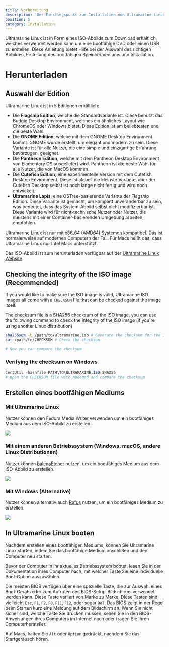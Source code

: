 ```yaml
---
title: Vorbereitung
description: 'Der Einstiegspunkt zur Installation von Ultramarine Linux'
position: 5
category: Installation
---
```


Ultramarine Linux ist in Form eines ISO-Abbilds zum Download erhältlich, welches verwendet werden kann um eine bootfähige DVD oder einen USB zu erstellen.
Diese Anleitung bietet Hilfe bei der Auswahl des richtigen Abbildes, Erstellung des bootfähigen Speichermediums und Installation.

# Herunterladen

## Auswahl der Edition

Ultramarine Linux ist in 5 Editionen erhältlich:
- Die **Flagship Edition**, welche die Standardvariante ist. Diese benutzt das Budgie Desktop Environment, welches ein ähnliches Layout wie ChromeOS oder Windows bietet. Diese Edition ist am beliebtesten und die beste Wahl. 
- Die **GNOME Edition**, welche mit dem GNOME Desktop Environment kommt. GNOME wurde erstellt, um elegant und modern zu sein. Diese Variante ist für alle Nutzer, die eine simple und einzigartige Erfahrung bevorzugen, geeignet.
- Die **Pantheon Edition**, welche mit dem Pantheon Desktop Environment von Elementary OS ausgeliefert wird. Pantheon ist die beste Wahl für alle Nutzer, die von MacOS kommen.
- Die **Cutefish Edition**, eine experimentelle Version mit dem Cutefish Desktop Environment. Diese ist aktuell die kleinste Variante, aber der Cutefish Desktop selbst ist noch lange nicht fertig und wird noch entwickelt.
- **Ultramarine Lapis**, eine OSTree-basierende Variante der Flagship Edition. Diese Variante ist gemacht, um komplett unveränderbar zu sein, was bedeutet, dass das System-Abbild selbst nicht modifizierbar ist. Diese Variante wird für nicht-technische Nutzer oder Nutzer, die meistens mit einer Container-basierenden Umgebung arbeiten, empfohlen.

Ultramarine Linux ist nur mit x86_64 (AMD64) Systemen kompatibel. Das ist normalerweise auf modernen Computern der Fall. Für Macs heißt das, dass Ultramarine Linux nur Intel Macs unterstützt. 

Das ISO-Abbild ist zum herunterladen verfügbar auf der [Ultramarine Linux Website](https://ultramarine-linux.org).
## Checking the integrity of the ISO image (Recommended)

If you would like to make sure the ISO image is valid, Ultramarine ISO images all come with a `CHECKSUM` file that can be checked against the image itself.

The checksum file is a SHA256 checksum of the ISO image, you can use the following command to check the integrity of the ISO image (if you're using another Linux distribution)

```bash
sha256sum -b /path/to/ultramarine.iso # Generate the checksum for the ISO image
cat /path/to/CHECKSUM # Check the checksum

# Now you can compare the checksum

```

### Verifying the checksum on Windows
```powershell
CertUtil -hashfile PATH\TO\ULTRAMARINE.ISO SHA256
# Open the CHECKSUM file with Nodepad and compare the checksum
```

## Erstellen eines bootfähigen Mediums

### Mit Ultramarine Linux

Nutzer können den Fedora Media Writer verwenden um ein bootfähiges Medium aus dem ISO-Abbild zu erstellen.

![](/assets/fedoramediawriter.png)

### Mit einem anderen Betriebssystem (Windows, macOS, andere Linux Distributionen)

Nutzer können [balenaEtcher](https://www.balena.io/etcher/) nutzen, um ein bootfähiges Medium aus dem ISO-Abbild zu erstellen.

![](/assets/balenaetcher.png)

### Mit Windows (Alternative)

Nutzer können alternativ auch [Rufus](https://rufus.ie/) nutzen, um ein bootfähiges Medium zu erstellen.

![](/assets/rufus_en.png)


## In Ultramarine Linux booten

Nachdem erstellen eines bootfähigen Mediums, können Sie Ultramarine Linux starten, indem Sie das bootfähige Medium anschlißen und den Computer neu starten.

Bevor der Computer in ihr aktuelles Betriebssystem bootet, lesen Sie in der Dokumentation ihres Computer nach, mit welcher Taste Sie eine individuelle Boot-Option auszuwählen.

<alert type='info'>

Die meisten BIOS verfügen über eine spezielle Taste, die zur Auswahl eines Boot-Geräts oder zum Aufrufen des BIOS-Setup-Bildschirms verwendet werden kann. Diese Taste variiert von Marke zu Marke. Diese Tasten sind vielleicht `Esc`, `F1`, `F2`, `F8`, `F11`, `F12`, oder sogar `Del`. Das BIOS zeigt in der Regel beim Starten kurz eine Meldung auf dem Bildschirm an. Wenn Sie nicht sicher sind, welche Taste Sie drücken müssen, sehen Sie in den BIOS-Anweisungen ihres Computers im Internet nach oder fragen Sie Ihren Computerhersteller.

</alert>

<alert type='info'>

Auf Macs, halten Sie `Alt` oder `Option` gedrückt, nachdem Sie das Startgeräusch hören.

</alert>


